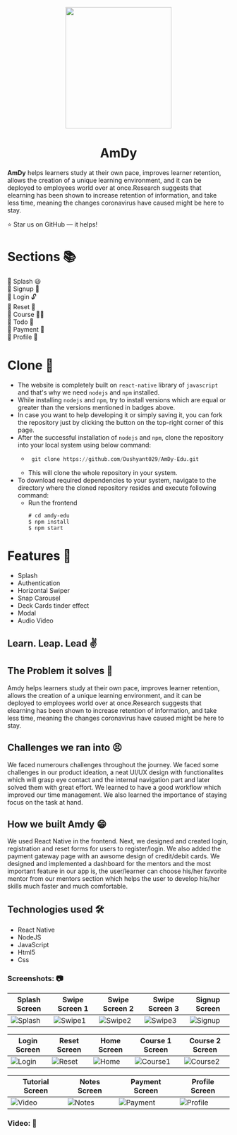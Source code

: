 <p align="center">
    <img src="https://user-images.githubusercontent.com/55031190/133921162-8d1e45de-5463-451e-a3cc-e1a100401a51.png" width="240" height="275">
</p>
<h1 align="center">AmDy</h1>

**AmDy** helps learners study at their own pace, improves learner retention, allows the creation of a unique learning environment, and it can be deployed to employees world over at once.Research suggests that elearning has been shown to increase retention of information, and take less time, meaning the changes coronavirus have caused might be here to stay.

 

⭐ Star us on GitHub — it helps!


# Sections 📚

🏹 Splash 😃\
🏹 Signup 🔐\
🏹 Login 🔓\
🏹 Reset 🔐\
🏹 Course 👨‍🎓\
🏹 Todo 📝\
🏹 Payment 💸\
🏹 Profile 👤

# Clone 📑

- The website is completely built on `react-native` library of `javascript` and that's why we need `nodejs` and `npm` installed.
- While installing `nodejs` and `npm`, try to install versions which are equal or greater than the versions mentioned in badges above.
- In case you want to help developing it or simply saving it, you can fork the repository just by clicking the button on the top-right corner of this page.
- After the successful installation of `nodejs` and `npm`, clone the repository into your local system using below command:
  - ```python
     git clone https://github.com/Dushyant029/AmDy-Edu.git
    ```
  - This will clone the whole repository in your system.
- To download required dependencies to your system, navigate to the directory where the cloned repository resides and execute following command:
  - Run the frontend
     ```
     # cd amdy-edu
     $ npm install
     $ npm start
     ```

# Features 🔌

- Splash
- Authentication
- Horizontal Swiper
- Snap Carousel
- Deck Cards tinder effect
- Modal
- Audio Video 



## Learn. Leap. Lead ✌

## The Problem it solves 🤔
Amdy helps learners study at their own pace, improves learner retention, allows the creation of a unique learning environment, and it can be deployed to employees world over at once.Research suggests that elearning has been shown to increase retention of information, and take less time, meaning the changes coronavirus have caused might be here to stay.

## Challenges we ran into 😣
We faced numerours challenges throughout the journey. We faced some challenges in our product ideation, a neat UI/UX design with functionalites which will grasp eye contact and the internal navigation part and later solved them with great effort. We learned to have a good workflow which improved our time management. We also learned the importance of staying focus on the task at hand.

## How we built Amdy 😁
We used React Native in the frontend. Next, we designed and created login, registration and reset forms for users to register/login. We also added the payment gateway page with an awsome design of credit/debit cards. We designed and implemented a dashboard for the mentors and the most important feature in our app is, the user/learner can choose his/her favorite mentor from our mentors section which helps the user to develop his/her skills much faster and much comfortable.

## Technologies used 🛠️

- React Native
- NodeJS
- JavaScript
- Html5
- Css
    
### Screenshots: 📷

| Splash Screen | Swipe Screen 1 | Swipe Screen 2 | Swipe Screen 3 | Signup Screen |
| --- | --- | --- | --- | --- |
| ![Splash](https://user-images.githubusercontent.com/55031190/133919742-8288c4d3-5327-445b-8a0e-de82968f640e.png) | ![Swipe1](https://user-images.githubusercontent.com/55031190/133919737-5ceaeb39-a38d-49ce-84ad-a9d1ce6cd2b7.png) | ![Swipe2](https://user-images.githubusercontent.com/55031190/133919739-3f5ee923-e705-4830-9a20-d2fbe5ade7df.png) | ![Swipe3](https://user-images.githubusercontent.com/55031190/133919740-9847d80e-b0a2-418d-8598-fe444934dcfe.png) | ![Signup](https://user-images.githubusercontent.com/55031190/133919741-fc35019d-1e66-41be-8ee1-2aca8f70e1ab.png) |

| Login Screen | Reset Screen | Home Screen | Course 1 Screen | Course 2 Screen | 
| --- | --- | --- | --- | --- |
| ![Login](https://user-images.githubusercontent.com/55031190/133919928-41d48eb4-da1a-430a-8603-6e0a17161fc3.png) | ![Reset](https://user-images.githubusercontent.com/55031190/133919930-50b8f60a-1e1a-4a9c-90b6-9fa6eafbd996.png) |![Home](https://user-images.githubusercontent.com/55031190/133919931-e17525f2-e443-4afd-a433-9525ac3c88ee.png)  | ![Course1](https://user-images.githubusercontent.com/55031190/133919933-464ef25c-ca0a-4641-99f8-9eb0b0716750.png) | ![Course2](https://user-images.githubusercontent.com/55031190/133919917-b4b04bb2-a87d-4336-9b41-237c071a4d21.png) |

| Tutorial Screen | Notes Screen | Payment Screen | Profile Screen |
| --- | --- | --- | --- |
| ![Video](https://user-images.githubusercontent.com/55031190/133920285-c3722df2-eec7-488d-8689-0a7bacf35ddf.png) | ![Notes](https://user-images.githubusercontent.com/55031190/133920286-6f396288-8e32-41b5-84ae-453813d86206.png) | ![Payment](https://user-images.githubusercontent.com/55031190/133920287-f5a74525-7f13-4d62-a1da-dca1e3ceb1d9.png) | ![Profile](https://user-images.githubusercontent.com/55031190/133920288-6bb72e6a-6ab7-46f5-915e-adc98261def9.png) |

### Video: 🎥

